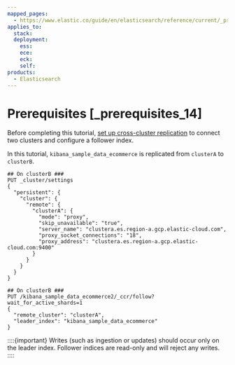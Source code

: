 ```yaml
---
mapped_pages:
  - https://www.elastic.co/guide/en/elasticsearch/reference/current/_prerequisites_14.html
applies_to:
  stack:
  deployment:
    ess:
    ece:
    eck:
    self:
products:
  - Elasticsearch
---
```


# Prerequisites [_prerequisites_14]

Before completing this tutorial, [set up cross-cluster replication](set-up-cross-cluster-replication.md) to connect two clusters and configure a follower index.

In this tutorial, `kibana_sample_data_ecommerce` is replicated from `clusterA` to `clusterB`.

```console
## On clusterB ###
PUT _cluster/settings
{
  "persistent": {
    "cluster": {
      "remote": {
        "clusterA": {
          "mode": "proxy",
          "skip_unavailable": "true",
          "server_name": "clustera.es.region-a.gcp.elastic-cloud.com",
          "proxy_socket_connections": "18",
          "proxy_address": "clustera.es.region-a.gcp.elastic-cloud.com:9400"
        }
      }
    }
  }
}
```

```console
## On clusterB ###
PUT /kibana_sample_data_ecommerce2/_ccr/follow?wait_for_active_shards=1
{
  "remote_cluster": "clusterA",
  "leader_index": "kibana_sample_data_ecommerce"
}
```

::::{important} 
Writes (such as ingestion or updates) should occur only on the leader index. Follower indices are read-only and will reject any writes.
::::


